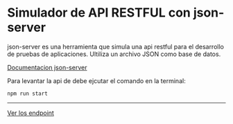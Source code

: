 # Simulador de API RESTFUL con json-server
json-server es una herramienta que simula una api restful para el desarrollo de pruebas de aplicaciones. Ultiliza un archivo JSON como base de datos.

[Documentacion json-server](https://www.npmjs.com/package/json-server)

Para levantar la api de debe ejcutar el comando en la terminal:

`npm run start`

---

[Ver los endpoint](./requests/)
